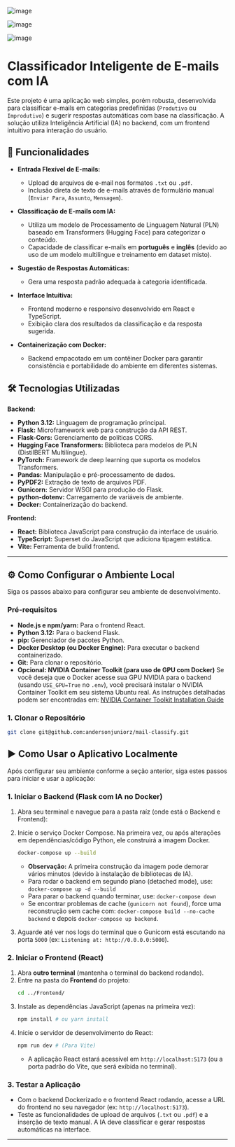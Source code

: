![image](https://github.com/user-attachments/assets/bf271820-508a-4aad-9ed0-de5a2997fd9e)

![image](https://github.com/user-attachments/assets/e996a51c-19b4-4930-9787-898ce0972fe5)

![image](https://github.com/user-attachments/assets/42fcc4b9-3b5f-43d8-b865-940b6a26de68)





# Classificador Inteligente de E-mails com IA


Este projeto é uma aplicação web simples, porém robusta, desenvolvida para classificar e-mails em categorias predefinidas (`Produtivo` ou `Improdutivo`) e sugerir respostas automáticas com base na classificação. A solução utiliza Inteligência Artificial (IA) no backend, com um frontend intuitivo para interação do usuário.

## 🚀 Funcionalidades

* **Entrada Flexível de E-mails:**
    * Upload de arquivos de e-mail nos formatos `.txt` ou `.pdf`.
    * Inclusão direta de texto de e-mails através de formulário manual (`Enviar Para`, `Assunto`, `Mensagem`).

* **Classificação de E-mails com IA:**
    * Utiliza um modelo de Processamento de Linguagem Natural (PLN) baseado em Transformers (Hugging Face) para categorizar o conteúdo.
    * Capacidade de classificar e-mails em **português** e **inglês** (devido ao uso de um modelo multilíngue e treinamento em dataset misto).
* **Sugestão de Respostas Automáticas:**
    * Gera uma resposta padrão adequada à categoria identificada.
* **Interface Intuitiva:**
    * Frontend moderno e responsivo desenvolvido em React e TypeScript.
    * Exibição clara dos resultados da classificação e da resposta sugerida.
* **Containerização com Docker:**
    * Backend empacotado em um contêiner Docker para garantir consistência e portabilidade do ambiente em diferentes sistemas.

## 🛠️ Tecnologias Utilizadas

**Backend:**
* **Python 3.12:** Linguagem de programação principal.
* **Flask:** Microframework web para construção da API REST.
* **Flask-Cors:** Gerenciamento de políticas CORS.
* **Hugging Face Transformers:** Biblioteca para modelos de PLN (DistilBERT Multilíngue).
* **PyTorch:** Framework de deep learning que suporta os modelos Transformers.
* **Pandas:** Manipulação e pré-processamento de dados.
* **PyPDF2:** Extração de texto de arquivos PDF.
* **Gunicorn:** Servidor WSGI para produção do Flask.
* **python-dotenv:** Carregamento de variáveis de ambiente.
* **Docker:** Containerização do backend.

**Frontend:**
* **React:** Biblioteca JavaScript para construção da interface de usuário.
* **TypeScript:** Superset do JavaScript que adiciona tipagem estática.
* **Vite:** Ferramenta de build frontend.

---

## ⚙️ Como Configurar o Ambiente Local

Siga os passos abaixo para configurar seu ambiente de desenvolvimento.

### Pré-requisitos

* **Node.js e npm/yarn:** Para o frontend React.
* **Python 3.12:** Para o backend Flask.
* **pip:** Gerenciador de pacotes Python.
* **Docker Desktop (ou Docker Engine):** Para executar o backend containerizado.
* **Git:** Para clonar o repositório.
* **Opcional: NVIDIA Container Toolkit (para uso de GPU com Docker)**
    Se você deseja que o Docker acesse sua GPU NVIDIA para o backend (usando `USE_GPU=True` no `.env`), você precisará instalar o NVIDIA Container Toolkit em seu sistema Ubuntu real. As instruções detalhadas podem ser encontradas em: [NVIDIA Container Toolkit Installation Guide](https://docs.nvidia.com/datacenter/cloud-native/container-toolkit/latest/install-guide.html)

### 1. Clonar o Repositório

```bash
git clone git@github.com:andersonjuniorz/mail-classify.git
```

## ▶️ Como Usar o Aplicativo Localmente

Após configurar seu ambiente conforme a seção anterior, siga estes passos para iniciar e usar a aplicação:

### 1. Iniciar o Backend (Flask com IA no Docker)

1.  Abra seu terminal e navegue para a pasta raíz (onde está o Backend e Frontend):

2.  Inicie o serviço Docker Compose. Na primeira vez, ou após alterações em dependências/código Python, ele construirá a imagem Docker.
    ```bash
    docker-compose up --build 
    ```
    * **Observação:** A primeira construção da imagem pode demorar vários minutos (devido à instalação de bibliotecas de IA).
    * Para rodar o backend em segundo plano (detached mode), use: `docker-compose up -d --build`
    * Para parar o backend quando terminar, use: `docker-compose down`
    * Se encontrar problemas de cache (`gunicorn not found`), force uma reconstrução sem cache com: `docker-compose build --no-cache backend` e depois `docker-compose up backend`.

3.  Aguarde até ver nos logs do terminal que o Gunicorn está escutando na porta `5000` (ex: `Listening at: http://0.0.0.0:5000`).

### 2. Iniciar o Frontend (React)

1.  Abra **outro terminal** (mantenha o terminal do backend rodando).
2.  Entre na pasta do **Frontend** do projeto:
    ```bash
    cd ../Frontend/                
    ```
3.  Instale as dependências JavaScript (apenas na primeira vez):
    ```bash
    npm install # ou yarn install
    ```
4.  Inicie o servidor de desenvolvimento do React:
    ```bash
    npm run dev # (Para Vite)
    ```
    * A aplicação React estará acessível em `http://localhost:5173` (ou a porta padrão do Vite, que será exibida no terminal).

### 3. Testar a Aplicação

* Com o backend Dockerizado e o frontend React rodando, acesse a URL do frontend no seu navegador (ex: `http://localhost:5173`).
* Teste as funcionalidades de upload de arquivos (`.txt` ou `.pdf`) e a inserção de texto manual. A IA deve classificar e gerar respostas automáticas na interface.

---
